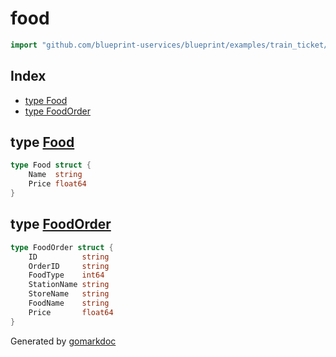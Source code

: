 <!-- Code generated by gomarkdoc. DO NOT EDIT -->

# food

```go
import "github.com/blueprint-uservices/blueprint/examples/train_ticket/workflow/food"
```

## Index

- [type Food](<#Food>)
- [type FoodOrder](<#FoodOrder>)


<a name="Food"></a>
## type [Food](<https://github.com/Blueprint-uServices/blueprint/blob/main/examples/train_ticket/workflow/food/data.go#L3-L6>)



```go
type Food struct {
    Name  string
    Price float64
}
```

<a name="FoodOrder"></a>
## type [FoodOrder](<https://github.com/Blueprint-uServices/blueprint/blob/main/examples/train_ticket/workflow/food/data.go#L8-L16>)



```go
type FoodOrder struct {
    ID          string
    OrderID     string
    FoodType    int64
    StationName string
    StoreName   string
    FoodName    string
    Price       float64
}
```

Generated by [gomarkdoc](<https://github.com/princjef/gomarkdoc>)
